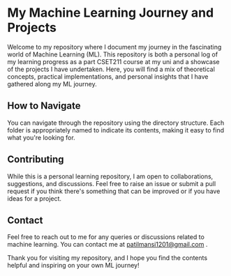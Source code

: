 
# My Machine Learning Journey and Projects

Welcome to my repository where I document my journey in the fascinating world of Machine Learning (ML). This repository is both a personal log of my learning progress as a part CSET211 course at my uni and a showcase of the projects I have undertaken. Here, you will find a mix of theoretical concepts, practical implementations, and personal insights that I have gathered along my ML journey.

## How to Navigate

You can navigate through the repository using the directory structure. Each folder is appropriately named to indicate its contents, making it easy to find what you're looking for.

## Contributing

While this is a personal learning repository, I am open to collaborations, suggestions, and discussions. Feel free to raise an issue or submit a pull request if you think there's something that can be improved or if you have ideas for a project.

## Contact

Feel free to reach out to me for any queries or discussions related to machine learning. You can contact me at patilmansi1201@gmail.com .

Thank you for visiting my repository, and I hope you find the contents helpful and inspiring on your own ML journey!
